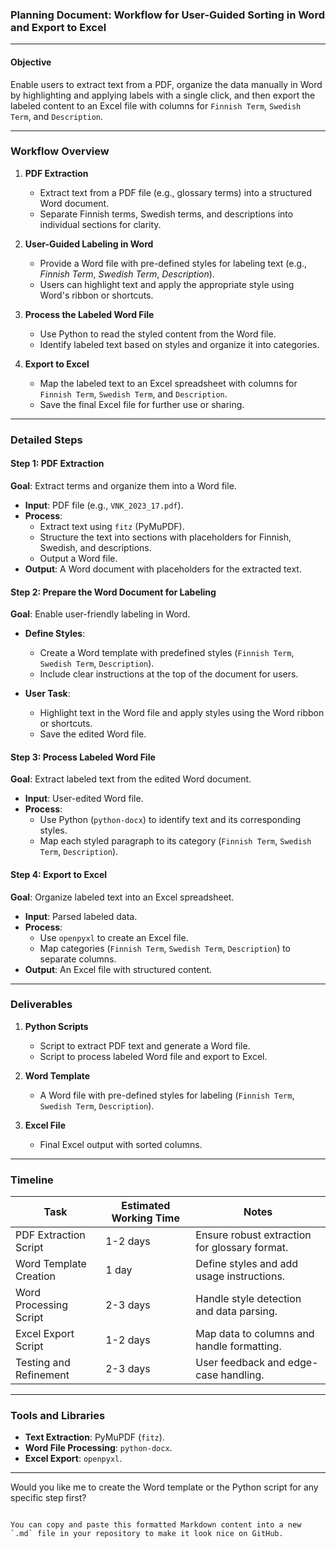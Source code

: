 ### Planning Document: Workflow for User-Guided Sorting in Word and Export to Excel

---

#### **Objective**
Enable users to extract text from a PDF, organize the data manually in Word by highlighting and applying labels with a single click, and then export the labeled content to an Excel file with columns for `Finnish Term`, `Swedish Term`, and `Description`.

---

### **Workflow Overview**

1. **PDF Extraction**
   - Extract text from a PDF file (e.g., glossary terms) into a structured Word document.
   - Separate Finnish terms, Swedish terms, and descriptions into individual sections for clarity.

2. **User-Guided Labeling in Word**
   - Provide a Word file with pre-defined styles for labeling text (e.g., *Finnish Term*, *Swedish Term*, *Description*).
   - Users can highlight text and apply the appropriate style using Word's ribbon or shortcuts.

3. **Process the Labeled Word File**
   - Use Python to read the styled content from the Word file.
   - Identify labeled text based on styles and organize it into categories.

4. **Export to Excel**
   - Map the labeled text to an Excel spreadsheet with columns for `Finnish Term`, `Swedish Term`, and `Description`.
   - Save the final Excel file for further use or sharing.

---

### **Detailed Steps**

#### **Step 1: PDF Extraction**
**Goal**: Extract terms and organize them into a Word file.

- **Input**: PDF file (e.g., `VNK_2023_17.pdf`).
- **Process**:
  - Extract text using `fitz` (PyMuPDF).
  - Structure the text into sections with placeholders for Finnish, Swedish, and descriptions.
  - Output a Word file.
- **Output**: A Word document with placeholders for the extracted text.

#### **Step 2: Prepare the Word Document for Labeling**
**Goal**: Enable user-friendly labeling in Word.

- **Define Styles**:
  - Create a Word template with predefined styles (`Finnish Term`, `Swedish Term`, `Description`).
  - Include clear instructions at the top of the document for users.

- **User Task**:
  - Highlight text in the Word file and apply styles using the Word ribbon or shortcuts.
  - Save the edited Word file.

#### **Step 3: Process Labeled Word File**
**Goal**: Extract labeled text from the edited Word document.

- **Input**: User-edited Word file.
- **Process**:
  - Use Python (`python-docx`) to identify text and its corresponding styles.
  - Map each styled paragraph to its category (`Finnish Term`, `Swedish Term`, `Description`).

#### **Step 4: Export to Excel**
**Goal**: Organize labeled text into an Excel spreadsheet.

- **Input**: Parsed labeled data.
- **Process**:
  - Use `openpyxl` to create an Excel file.
  - Map categories (`Finnish Term`, `Swedish Term`, `Description`) to separate columns.
- **Output**: An Excel file with structured content.

---

### **Deliverables**

1. **Python Scripts**
   - Script to extract PDF text and generate a Word file.
   - Script to process labeled Word file and export to Excel.

2. **Word Template**
   - A Word file with pre-defined styles for labeling (`Finnish Term`, `Swedish Term`, `Description`).

3. **Excel File**
   - Final Excel output with sorted columns.

---

### **Timeline**

| **Task**                              | **Estimated Working Time** | **Notes**                                      |
|---------------------------------------|--------------------|-----------------------------------------------|
| PDF Extraction Script                 | 1-2 days           | Ensure robust extraction for glossary format. |
| Word Template Creation                | 1 day              | Define styles and add usage instructions.     |
| Word Processing Script                | 2-3 days           | Handle style detection and data parsing.      |
| Excel Export Script                   | 1-2 days           | Map data to columns and handle formatting.    |
| Testing and Refinement                | 2-3 days           | User feedback and edge-case handling.         |

---

### **Tools and Libraries**

- **Text Extraction**: PyMuPDF (`fitz`).
- **Word File Processing**: `python-docx`.
- **Excel Export**: `openpyxl`.

---

Would you like me to create the Word template or the Python script for any specific step first?
```

You can copy and paste this formatted Markdown content into a new `.md` file in your repository to make it look nice on GitHub.
